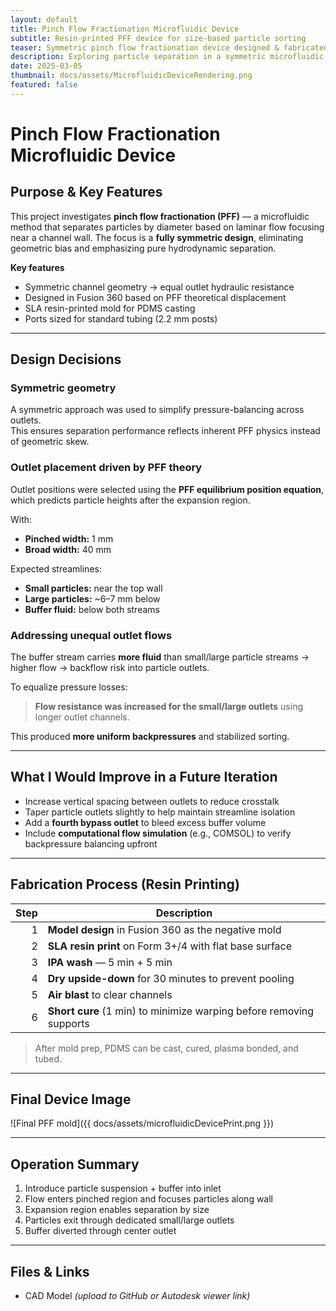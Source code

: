 ```yaml
---
layout: default
title: Pinch Flow Fractionation Microfluidic Device
subtitle: Resin-printed PFF device for size-based particle sorting
teaser: Symmetric pinch flow fractionation device designed & fabricated using SLA printing.
description: Exploring particle separation in a symmetric microfluidic geometry with resin-printed molds and PDMS casting.
date: 2025-03-05
thumbnail: docs/assets/MicrofluidicDeviceRendering.png
featured: false
---
```


# Pinch Flow Fractionation Microfluidic Device

## Purpose & Key Features
This project investigates **pinch flow fractionation (PFF)** — a microfluidic method that separates particles by diameter based on laminar flow focusing near a channel wall. The focus is a **fully symmetric design**, eliminating geometric bias and emphasizing pure hydrodynamic separation.

**Key features**
- Symmetric channel geometry → equal outlet hydraulic resistance
- Designed in Fusion 360 based on PFF theoretical displacement
- SLA resin-printed mold for PDMS casting
- Ports sized for standard tubing (2.2 mm posts)

---

## Design Decisions

### Symmetric geometry
A symmetric approach was used to simplify pressure-balancing across outlets.  
This ensures separation performance reflects inherent PFF physics instead of geometric skew.

### Outlet placement driven by PFF theory
Outlet positions were selected using the **PFF equilibrium position equation**, which predicts particle heights after the expansion region.

With:
- **Pinched width:** 1 mm  
- **Broad width:** 40 mm  

Expected streamlines:
- **Small particles:** near the top wall  
- **Large particles:** ~6–7 mm below  
- **Buffer fluid:** below both streams

### Addressing unequal outlet flows
The buffer stream carries **more fluid** than small/large particle streams → higher flow → backflow risk into particle outlets.

To equalize pressure losses:
> **Flow resistance was increased for the small/large outlets** using longer outlet channels.

This produced **more uniform backpressures** and stabilized sorting.

---

## What I Would Improve in a Future Iteration
- Increase vertical spacing between outlets to reduce crosstalk  
- Taper particle outlets slightly to help maintain streamline isolation  
- Add a **fourth bypass outlet** to bleed excess buffer volume  
- Include **computational flow simulation** (e.g., COMSOL) to verify backpressure balancing upfront  

---

## Fabrication Process (Resin Printing)

| Step | Description |
|---:|---|
| 1 | **Model design** in Fusion 360 as the negative mold |
| 2 | **SLA resin print** on Form 3+/4 with flat base surface |
| 3 | **IPA wash** — 5 min + 5 min |
| 4 | **Dry upside-down** for 30 minutes to prevent pooling |
| 5 | **Air blast** to clear channels |
| 6 | **Short cure** (1 min) to minimize warping before removing supports |

> After mold prep, PDMS can be cast, cured, plasma bonded, and tubed.

---

## Final Device Image
![Final PFF mold]({{ docs/assets/microfluidicDevicePrint.png }})

---

## Operation Summary
1. Introduce particle suspension + buffer into inlet  
2. Flow enters pinched region and focuses particles along wall  
3. Expansion region enables separation by size  
4. Particles exit through dedicated small/large outlets  
5. Buffer diverted through center outlet

---

## Files & Links
- CAD Model *(upload to GitHub or Autodesk viewer link)*


